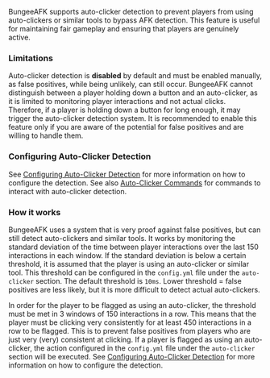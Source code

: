 BungeeAFK supports auto-clicker detection to prevent players from using auto-clickers or similar tools to bypass AFK detection.
This feature is useful for maintaining fair gameplay and ensuring that players are genuinely active.

### Limitations
Auto-clicker detection is **disabled** by default and must be enabled manually, as false positives, while being unlikely, can still occur.
BungeeAFK cannot distinguish between a player holding down a button and an auto-clicker, as it is limited to monitoring player
interactions and not actual clicks. Therefore, if a player is holding down a button for long enough, it may trigger the auto-clicker detection system.
It is recommended to enable this feature only if you are aware of the potential for false positives and are willing to handle them.

### Configuring Auto-Clicker Detection
See [Configuring Auto-Clicker Detection](configuration.md#auto-clicker-detection-settings) for more information on how to configure the detection.
See also [Auto-Clicker Commands](commands.md#auto-clicker-detection-commands) for commands to interact with auto-clicker detection.

### How it works
BungeeAFK uses a system that is very proof against false positives, but can still detect auto-clickers and similar tools.
It works by monitoring the standard deviation of the time between player interactions over the last 150 interactions in each window.
If the standard deviation is below a certain threshold, it is assumed that the player is using an auto-clicker or similar tool.
This threshold can be configured in the `config.yml` file under the `auto-clicker` section.
The default threshold is `10ms`. Lower threshold = false positives are less likely, but it is more difficult to detect actual auto-clickers.

In order for the player to be flagged as using an auto-clicker, the threshold must be met in 3 windows of 150 interactions in a row.
This means that the player must be clicking very consistently for at least 450 interactions in a row to be flagged.
This is to prevent false positives from players who are just very (very) consistent at clicking.
If a player is flagged as using an auto-clicker, the action configured in the `config.yml` file under the `auto-clicker` section will be executed.
See [Configuring Auto-Clicker Detection](configuration.md#auto-clicker-detection-settings) for more information on how to configure the detection.